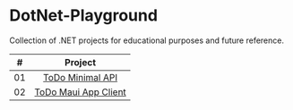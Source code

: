 # DotNet-Playground

Collection of .NET projects for educational purposes and future reference.

|  #  |                                         Project                                          |
| :-: | :--------------------------------------------------------------------------------------: |
| 01  |    [ToDo Minimal API](https://github.com/johanstech/DotNet-Playground/tree/master/ToDoMinimalAPI/)    |
| 02  |    [ToDo Maui App Client](https://github.com/johanstech/DotNet-Playground/tree/master/ToDoMauiApp/)    |
